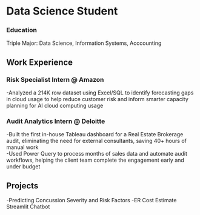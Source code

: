 # Data Science Student
### Education
Triple Major: Data Science, Information Systems, Acccounting

## Work Experience
### Risk Specialist Intern @ Amazon  
-Analyzed a 214K row dataset using Excel/SQL to identify forecasting gaps in cloud usage to help reduce customer risk
and inform smarter capacity planning for AI cloud computing usage  

### Audit Analytics Intern @ Deloitte  
-Built the first in-house Tableau dashboard for a Real Estate Brokerage audit, eliminating the need for external
consultants, saving 40+ hours of manual work  
-Used Power Query to process months of sales data and automate audit workflows, helping the client team complete the
engagement early and under budget  


## Projects
-Predicting Concussion Severity and Risk Factors 
-ER Cost Estimate Streamlit Chatbot

